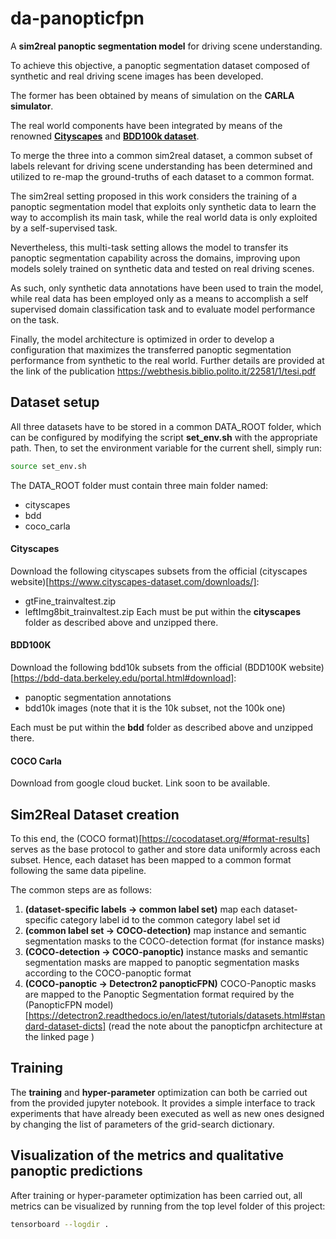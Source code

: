 # da-panopticfpn

A **sim2real panoptic segmentation model** for driving scene understanding.

To achieve this objective, a panoptic segmentation dataset composed of synthetic and real driving scene images has been developed.

The former has been obtained by means of simulation on the **CARLA simulator**.

The real world components have been integrated by means of the renowned [**Cityscapes**](https://www.cityscapes-dataset.com/downloads/) and [**BDD100k dataset**](https://www.bdd100k.com/).

To merge the three into a common sim2real dataset, a common subset of labels relevant for driving scene understanding has been determined and utilized
to re-map the ground-truths of each dataset to a common format.

The sim2real setting proposed in this work considers the training of a panoptic segmentation model that exploits only synthetic data to learn the way to accomplish its main task, while the real world data is only exploited by a self-supervised task.

Nevertheless, this multi-task setting allows the model to transfer its panoptic segmentation capability across the domains,
improving upon models solely trained on synthetic data and tested on real driving scenes. 

As such, only synthetic data annotations have been used to train the model, while real data has been employed only as a means to accomplish a self supervised domain classification task and to evaluate model performance on the task.

Finally, the model architecture is optimized in order to develop a configuration that maximizes the transferred panoptic segmentation performance from synthetic to the real world. Further details are provided at the link of the publication https://webthesis.biblio.polito.it/22581/1/tesi.pdf


## Dataset setup
All three datasets have to be stored in a common DATA_ROOT folder, which can be configured by modifying the script **set_env.sh** with the appropriate path.
Then, to set the environment variable for the current shell, simply run:
```bash
source set_env.sh
```
The DATA_ROOT folder must contain three main folder named:
- cityscapes
- bdd
- coco_carla

#### Cityscapes
Download the following cityscapes subsets from the official (cityscapes website)[https://www.cityscapes-dataset.com/downloads/]:
- gtFine_trainvaltest.zip
- leftImg8bit_trainvaltest.zip
Each must be put within the **cityscapes** folder as described above and unzipped there.

#### BDD100K
Download the following bdd10k subsets from the official (BDD100K website)[https://bdd-data.berkeley.edu/portal.html#download]:
- panoptic segmentation annotations
- bdd10k images (note that it is the 10k subset, not the 100k one)

Each must be put within the **bdd** folder as described above and unzipped there.

#### COCO Carla
Download from google cloud bucket. Link soon to be available.


## Sim2Real Dataset creation
To this end, the (COCO format)[https://cocodataset.org/#format-results] serves as the base protocol to gather and store data uniformly across each subset.
Hence, each dataset has been mapped to a common format following the same data pipeline.

The common steps are as follows:
1. **(dataset-specific labels -> common label set)** map each dataset-specific category label id to the common category label set id
2. **(common label set -> COCO-detection)** map instance and semantic segmentation masks to the COCO-detection format (for instance masks)
3. **(COCO-detection -> COCO-panoptic)** instance masks and semantic segmentation masks are mapped to panoptic segmentation masks according to the COCO-panoptic format
4. **(COCO-panoptic -> Detectron2 panopticFPN)** COCO-Panoptic masks are mapped to the Panoptic Segmentation format required by the (PanopticFPN model)[https://detectron2.readthedocs.io/en/latest/tutorials/datasets.html#standard-dataset-dicts] (read the note about the panopticfpn architecture at the linked page )



## Training
The **training** and **hyper-parameter** optimization can both be carried out from the provided jupyter notebook.
It provides a simple interface to track experiments that have already been executed as well as new ones designed by changing the list of parameters of the grid-search dictionary.

## Visualization of the metrics and qualitative panoptic predictions
After training or hyper-parameter optimization has been carried out, all metrics can be visualized by running from the top level folder of this project:
```bash
tensorboard --logdir .
```

